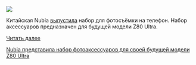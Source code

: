 <!--2025-10-16 14:57:33-->
<div class="yb">
  <div class="rss habr"><img src="https://habrastorage.org/getpro/habr/upload_files/b8e/be5/c1c/b8ebe5c1cd26f93bd66fd4d507200671.JPG" /><p>Китайская Nubia <a href="https://weibo.com/2156294570/Q93Cl5JLF" rel="noopener noreferrer nofollow">выпустила</a> набор для фотосъёмки на телефон. Набор аксессуаров предназначен для будущей модели Z80 Ultra.&nbsp;</p> <a href="https://habr.com/ru/articles/957284/#habracut">Читать далее</a> <p class="titl"><a href="https://habr.com/ru/news/957284/?utm_source=habrahabr&utm_medium=rss&utm_campaign=957284">Nubia представила набор фотоаксессуаров для своей будущей модели Z80 Ultra</a></p></div>
</div>
